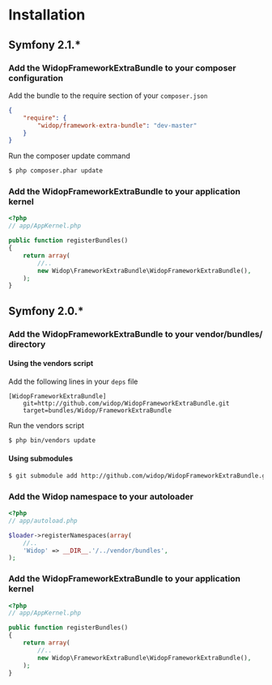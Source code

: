 # Installation

## Symfony 2.1.*

### Add the WidopFrameworkExtraBundle to your composer configuration

Add the bundle to the require section of your `composer.json`

``` json
{
    "require": {
        "widop/framework-extra-bundle": "dev-master"
    }
}
```

Run the composer update command

``` bash
$ php composer.phar update
```

### Add the WidopFrameworkExtraBundle to your application kernel

``` php
<?php
// app/AppKernel.php

public function registerBundles()
{
    return array(
        //..
        new Widop\FrameworkExtraBundle\WidopFrameworkExtraBundle(),
    );
}
```

## Symfony 2.0.*

### Add the WidopFrameworkExtraBundle to your vendor/bundles/ directory

#### Using the vendors script

Add the following lines in your ``deps`` file

```
[WidopFrameworkExtraBundle]
    git=http://github.com/widop/WidopFrameworkExtraBundle.git
    target=bundles/Widop/FrameworkExtraBundle
```

Run the vendors script

``` bash
$ php bin/vendors update
```

#### Using submodules

``` bash
$ git submodule add http://github.com/widop/WidopFrameworkExtraBundle.git vendor/bundles/Widop/FrameworkExtraBundle
```

### Add the Widop namespace to your autoloader

``` php
<?php
// app/autoload.php

$loader->registerNamespaces(array(
    //..
    'Widop' => __DIR__.'/../vendor/bundles',
);
```

### Add the WidopFrameworkExtraBundle to your application kernel

``` php
<?php
// app/AppKernel.php

public function registerBundles()
{
    return array(
        //..
        new Widop\FrameworkExtraBundle\WidopFrameworkExtraBundle(),
    );
}
```
